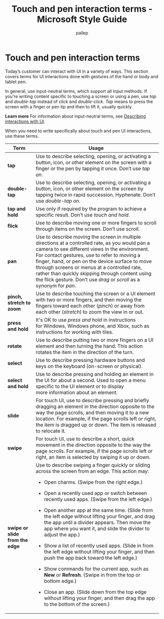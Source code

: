 ﻿---
title: Touch and pen interaction terms - Microsoft Style Guide
author: pallep
ms.author: pallep
ms.date: 01/19/2018
ms.topic: article
ms.prod: non-product-specific
---

# Touch and pen interaction terms

Today’s
customer can interact with UI in a variety of ways. This section
covers terms for UI interactions done with gestures of
the hand or body and tablet pen. 

In general, use input-neutral terms, which support all input methods. If you're writing content specific to touching a screen or using a pen, use *tap* and *double-tap* instead of *click* and *double-click*. *Tap* means to press the screen with a finger or pen tip and then to lift it, usually quickly. 

**Learn more** For information about input-neutral terms, see [Describing interactions with UI](/style-guide/procedures-instructions/describing-interactions-with-ui).

When you need to write specifically about touch and pen UI interactions, use these terms. 

**Term**|**Usage**
--|--
**tap**|Use to describe selecting, opening, or activating a button, icon, or other element on the screen with a finger or the pen by tapping it once. Don’t use *tap on*.
**double-tap**|Use to describe selecting, opening, or activating a button, icon, or other element on the screen by tapping twice in rapid succession. Hyphenate. Don’t use *double-tap on*.
**tap and hold**|Use only if required by the program to achieve a specific result. Don’t use *touch and hold*.
**flick**|Use to describe moving one or more fingers to scroll through items on the screen. Don’t use *scroll*.
**pan**|Use to describe moving the screen in multiple directions at a controlled rate, as you would pan a camera to see different views in the environment. For contact gestures, use to refer to moving a finger, hand, or pen on the device surface to move through screens or menus at a controlled rate, rather than quickly skipping through content using the flick gesture. Don’t use *drag* or *scroll* as a synonym for *pan*.
**pinch, stretch to zoom**|Use to describe touching the screen or a UI element with two or more fingers, and then moving the fingers toward each other (*pinch*) or away from each other (*stretch*) to zoom the view in or out.
**press and hold**|It's OK to use *press and hold* in instructions for Windows, Windows phone, and Xbox, such as instructions for working with tiles.
**rotate**|Use to describe putting two or more fingers on a UI element and then turning the hand. This action rotates the item in the direction of the turn.
**select**|Use to describe pressing hardware buttons and keys on the keyboard (on-screen or physical).
**select and hold**|Use to describe pressing and holding an element in the UI for about a second. Used to open a menu specific to the UI element or to display more information about an element.
**slide**|For touch UI, use to describe pressing and briefly dragging an element in the direction opposite to the way the page scrolls, and then moving it to a new location. For example, if the page scrolls left or right, the item is dragged up or down. The item is released to relocate it.
**swipe**|For touch UI, use to describe a short, quick movement in the direction opposite to the way the page scrolls. For example, if the page scrolls left or right, an item is selected by swiping it up or down.
**swipe or slide from the edge**|Use to describe swiping a finger quickly or sliding across the screen from an edge. This action may:<br /> <ul><li>Open charms. (Swipe from the right edge.)</ul></li> <ul><li>Open a recently used app or switch between recently used apps. (Swipe from the left edge.)</ul></li> <ul><li>Open another app at the same time. (Slide from the left edge without lifting your finger, and drag the app until a divider appears. Then move the app where you want it, and slide the divider to adjust the app.)</ul></li> <ul><li>Show a list of recently used apps. (Slide in from the left edge without lifting your finger, and then push the app back toward the left edge.)</ul></li> <ul><li>Show commands for the current app, such as **New** or **Refresh**. (Swipe in from the top or bottom edge.)</ul></li> <ul><li>Close an app. (Slide down from the top edge without lifting your finger, and then drag the app to the bottom of the screen.)</ul></li> 
